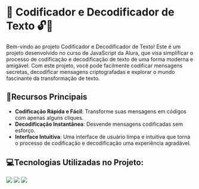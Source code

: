 <h1>🔐 Codificador e Decodificador de Texto 🔓🔑</h1>

Bem-vindo ao projeto Codificador e Decodificador de Texto! Este é um projeto desenvolvido no curso de JavaScript da Alura, que visa simplificar o processo de codificação e decodificação de texto de uma forma moderna e amigável. Com este projeto, você pode facilmente codificar mensagens secretas, decodificar mensagens criptografadas e explorar o mundo fascinante da transformação de texto.

## 📌Recursos Principais

- **Codificação Rápida e Fácil**: Transforme suas mensagens em códigos com apenas alguns cliques.
- **Decodificação Instantânea**: Desvende mensagens codificadas sem esforço.
- **Interface Intuitiva**: Uma interface de usuário limpa e intuitiva que torna o processo de codificação e decodificação uma experiência agradável.



## 💻Tecnologias Utilizadas no Projeto:
<div>
  <img src="https://img.shields.io/badge/JavaScript-F7DF1E?style=for-the-badge&logo=javascript&logoColor=black">
  <img src="https://img.shields.io/badge/HTML-239120?style=for-the-badge&logo=html5&logoColor=white">
  <img src="https://img.shields.io/badge/CSS-239120?&style=for-the-badge&logo=css3&logoColor=white">
</div>
